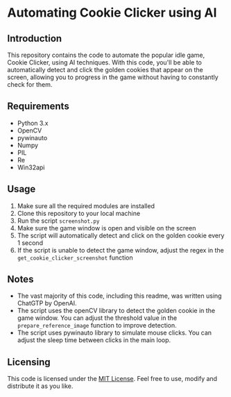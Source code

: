 # Automating Cookie Clicker using AI

## Introduction

This repository contains the code to automate the popular idle game, Cookie Clicker, using AI techniques. With this code, you'll be able to automatically detect and click the golden cookies that appear on the screen, allowing you to progress in the game without having to constantly check for them.

## Requirements

- Python 3.x
- OpenCV
- pywinauto
- Numpy
- PIL
- Re
- Win32api

## Usage

1. Make sure all the required modules are installed
2. Clone this repository to your local machine
3. Run the script `screenshot.py` 
4. Make sure the game window is open and visible on the screen
5. The script will automatically detect and click on the golden cookie every 1 second
6. If the script is unable to detect the game window, adjust the regex in the `get_cookie_clicker_screenshot` function

## Notes

- The vast majority of this code, including this readme, was written using ChatGTP by OpenAI. 
- The script uses the openCV library to detect the golden cookie in the game window. You can adjust the threshold value in the `prepare_reference_image` function to improve detection.
- The script uses pywinauto library to simulate mouse clicks. You can adjust the sleep time between clicks in the main loop.

## Licensing

This code is licensed under the [MIT License](LICENSE). Feel free to use, modify and distribute it as you like.